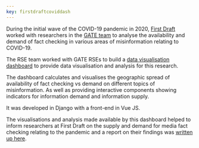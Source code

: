 ```yaml
---
key: firstdraftcoviddash
---
```


During the initial wave of the COVID-19 pandemic in 2020, [First Draft](http://firstdraftnews.org/) worked with researchers in the [GATE team](http://gate.ac.uk/) to analyse the availability and demand of fact checking in various areas of misinformation relating to COVID-19.

The RSE team worked with GATE RSEs to build a [data visualisation dashboard](https://datadeficits.firstdraftnews.org/) to provide data visualisation and analysis for this research.

The dashboard calculates and visualises the geographic spread of availability of fact checking vs demand on different topics of misinformation. As well as providing interactive components showing indicators for information demand and information supply.

It was developed in Django with a front-end in Vue JS.

The visualisations and analysis made available by this dashboard helped to inform researchers at First Draft on the supply and demand for media fact checking relating to the pandemic and a report on their findings was [written up here](https://firstdraftnews.org/long-form-article/data-deficits/).